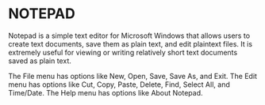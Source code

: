# NOTEPAD

Notepad is a simple text editor for Microsoft Windows that allows users to create text documents, save them as plain text, and edit plaintext files. It is extremely useful for viewing or writing relatively short text documents saved as plain text.

The File menu has options like New, Open, Save, Save As, and Exit.
The Edit menu has options like Cut, Copy, Paste, Delete, Find, Select All, and Time/Date.
The Help menu has options like About Notepad.
